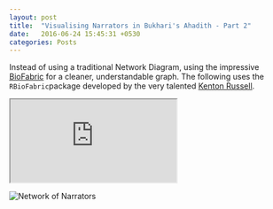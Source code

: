 ```yaml
---
layout: post
title:  "Visualising Narrators in Bukhari's Ahadith - Part 2"
date:   2016-06-24 15:45:31 +0530
categories: Posts
---
```


Instead of using a traditional Network Diagram, using the impressive [BioFabric](http://www.biofabric.org/) for a cleaner, understandable graph. The following uses the `RBioFabric`package developed by the very talented [Kenton Russell](https://github.com/timelyportfolio). 

<iframe src="http://aliarsalankazmi.github.io/blog_DA/assets/img/bioF1-1.svg" marginwidth="0" marginheight="0" scrolling="no"></iframe>

![Network of Narrators](http://aliarsalankazmi.github.io/blog_DA/assets/img/bioF1-1.svg)

